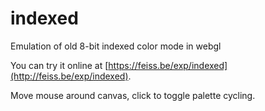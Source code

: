 # indexed
Emulation of old 8-bit indexed color mode in webgl

You can try it online at [https://feiss.be/exp/indexed](http://feiss.be/exp/indexed). 

Move mouse around canvas, click to toggle palette cycling.
